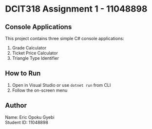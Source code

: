 # DCIT318 Assignment 1 - 11048898

## Console Applications
This project contains three simple C# console applications:

1. Grade Calculator
2. Ticket Price Calculator
3. Triangle Type Identifier

## How to Run
1. Open in Visual Studio or use `dotnet run` from CLI
2. Follow the on-screen menu

## Author
Name: Eric Opoku Gyebi  
Student ID: 11048898
